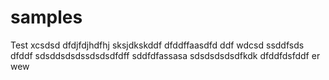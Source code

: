 # samples
Test
xcsdsd
dfdjfdjhdfhj
sksjdkskddf
dfddffaasdfd
ddf
wdcsd
ssddfsds
dfddf
sdsddsdsdssdsdsdfdff
sddfdfassasa
sdsdsdsdsdfkdk
dfddfdsfddf
er
wew
